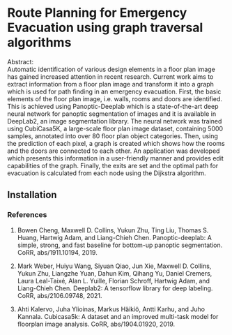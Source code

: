 # Route Planning for Emergency Evacuation using graph traversal algorithms

Abstract:\
Automatic identification of various design elements in a floor plan image has gained 
increased attention in recent research. Current work aims to extract information from a floor 
plan image and transform it into a graph which is used for path finding in an emergency 
evacuation. First, the basic elements of the floor plan image, i.e. walls, rooms and doors 
are identified. This is achieved using Panoptic-Deeplab which is a state-of-the-art deep 
neural network for panoptic segmentation of images and it is available in DeepLab2, an 
image segmentation library. The neural network was trained using CubiCasa5K, a large-scale 
floor plan image dataset, containing 5000 samples, annotated into over 80 floor plan 
object categories. Then, using the prediction of each pixel, a graph is created which shows 
how the rooms and the doors are connected to each other. An application was developed 
which presents this information in a user-friendly manner and provides edit capabilities of 
the graph. Finally, the exits are set and the optimal path for evacuation is calculated from 
each node using the Dijkstra algorithm.

## Installation

### References

1. Bowen Cheng, Maxwell D. Collins, Yukun Zhu, Ting Liu, Thomas S. Huang, Hartwig
Adam, and Liang-Chieh Chen. Panoptic-deeplab: A simple, strong, and fast baseline for
bottom-up panoptic segmentation. CoRR, abs/1911.10194, 2019.

2. Mark Weber, Huiyu Wang, Siyuan Qiao, Jun Xie, Maxwell D. Collins, Yukun Zhu,
Liangzhe Yuan, Dahun Kim, Qihang Yu, Daniel Cremers, Laura Leal-Taixé, Alan L.
Yuille, Florian Schroff, Hartwig Adam, and Liang-Chieh Chen. Deeplab2: A tensorflow
library for deep labeling. CoRR, abs/2106.09748, 2021.

3. Ahti Kalervo, Juha Ylioinas, Markus Häikiö, Antti Karhu, and Juho Kannala. Cubicasa5k:
A dataset and an improved multi-task model for floorplan image analysis. CoRR,
abs/1904.01920, 2019.
